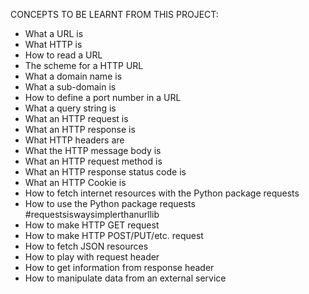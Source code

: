CONCEPTS TO BE LEARNT FROM THIS PROJECT:
- What a URL is
- What HTTP is
- How to read a URL
- The scheme for a HTTP URL
- What a domain name is
- What a sub-domain is
- How to define a port number in a URL
- What a query string is
- What an HTTP request is
- What an HTTP response is
- What HTTP headers are
- What the HTTP message body is
- What an HTTP request method is
- What an HTTP response status code is
- What an HTTP Cookie is
- How to fetch internet resources with the Python package requests
- How to use the Python package requests #requestsiswaysimplerthanurllib
- How to make HTTP GET request
- How to make HTTP POST/PUT/etc. request
- How to fetch JSON resources
- How to play with request header
- How to get information from response header
- How to manipulate data from an external service
